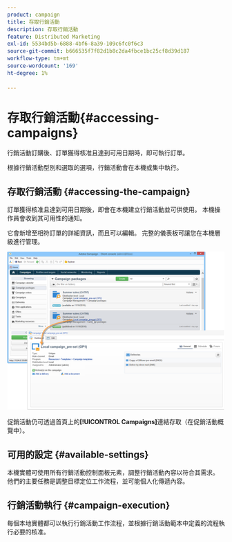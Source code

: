 ```yaml
---
product: campaign
title: 存取行銷活動
description: 存取行銷活動
feature: Distributed Marketing
exl-id: 5534bd5b-6888-4bf6-8a39-109c6fc0f6c3
source-git-commit: b666535f7f82d1b8c2da4fbce1bc25cf8d39d187
workflow-type: tm+mt
source-wordcount: '169'
ht-degree: 1%

---
```


# 存取行銷活動{#accessing-campaigns}



行銷活動訂購後、訂單獲得核准且達到可用日期時，即可執行訂單。

根據行銷活動型別和選取的選項，行銷活動會在本機或集中執行。

## 存取行銷活動 {#accessing-the-campaign}

訂單獲得核准且達到可用日期後，即會在本機建立行銷活動並可供使用。 本機操作員會收到其可用性的通知。

它會新增至相符訂單的詳細資訊，而且可以編輯。 完整的儀表板可讓您在本機層級進行管理。

![](assets/mkg_dist_local_op_edit_new_op1.png)

促銷活動仍可透過首頁上的&#x200B;**[!UICONTROL Campaigns]**&#x200B;連結存取（在促銷活動概覽中）。

## 可用的設定 {#available-settings}

本機實體可使用所有行銷活動控制面板元素，調整行銷活動內容以符合其需求。 他們的主要任務是調整目標定位工作流程，並可能個人化傳遞內容。

## 行銷活動執行 {#campaign-execution}

每個本地實體都可以執行行銷活動工作流程，並根據行銷活動範本中定義的流程執行必要的核准。
